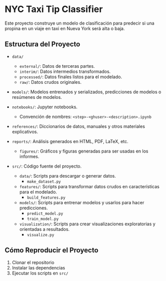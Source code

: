 # NYC Taxi Tip Classifier

Este proyecto construye un modelo de clasificación para predecir si una propina en un viaje en taxi en Nueva York será alta o baja.

## Estructura del Proyecto

- `data/`
  - `external/`: Datos de terceras partes.
  - `interim/`: Datos intermedios transformados.
  - `processed/`: Datos finales listos para el modelado.
  - `raw/`: Datos crudos originales.

- `models/`: Modelos entrenados y serializados, predicciones de modelos o resúmenes de modelos.

- `notebooks/`: Jupyter notebooks.
  - Convención de nombres: `<step>-<ghuser>-<description>.ipynb`

- `references/`: Diccionarios de datos, manuales y otros materiales explicativos.

- `reports/`: Análisis generados en HTML, PDF, LaTeX, etc.
  - `figures/`: Gráficos y figuras generadas para ser usadas en los informes.

- `src/`: Código fuente del proyecto.
  - `data/`: Scripts para descargar o generar datos.
    - `make_dataset.py`
  - `features/`: Scripts para transformar datos crudos en características para el modelado.
    - `build_features.py`
  - `models/`: Scripts para entrenar modelos y usarlos para hacer predicciones.
    - `predict_model.py`
    - `train_model.py`
  - `visualization/`: Scripts para crear visualizaciones exploratorias y orientadas a resultados.
    - `visualize.py`

## Cómo Reproducir el Proyecto

1. Clonar el repositorio
2. Instalar las dependencias
3. Ejecutar los scripts en `src/`
